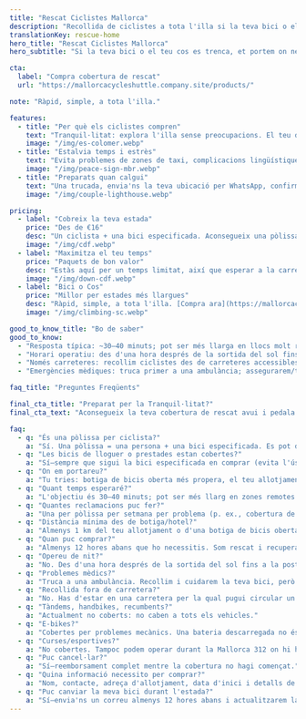 ```yaml
---
title: "Rescat Ciclistes Mallorca"
description: "Recollida de ciclistes a tota l'illa si la teva bici o el teu cos es trenquen. Simple. Ràpid. Fiable."
translationKey: rescue-home
hero_title: "Rescat Ciclistes Mallorca"
hero_subtitle: "Si la teva bici o el teu cos es trenca, et portem on necessites estar."

cta:
  label: "Compra cobertura de rescat"
  url: "https://mallorcacycleshuttle.company.site/products/"

note: "Ràpid, simple, a tota l'illa."

features:
  - title: "Per què els ciclistes compren"
    text: "Tranquil·litat: explora l'illa sense preocupacions. El teu dia no es fa malbé, ni el del teu grup."
    image: "/img/es-colomer.webp"
  - title: "Estalvia temps i estrès"
    text: "Evita problemes de zones de taxi, complicacions lingüístiques i llargues esperes a la carretera."
    image: "/img/peace-sign-mbr.webp"
  - title: "Preparats quan calgui"
    text: "Una trucada, envia'ns la teva ubicació per WhatsApp, confirmem i enviem l'ETA del vehicle."
    image: "/img/couple-lighthouse.webp"

pricing:
  - label: "Cobreix la teva estada"
    price: "Des de €16"
    desc: "Un ciclista + una bici especificada. Aconsegueix una pòlissa per a tu i els teus companys de pedalada."
    image: "/img/cdf.webp"
  - label: "Maximitza el teu temps"
    price: "Paquets de bon valor"
    desc: "Estàs aquí per un temps limitat, així que esperar a la carretera probablement no és la millor manera de passar el dia!"
    image: "/img/down-cdf.webp"
  - label: "Bici o Cos"
    price: "Millor per estades més llargues"
    desc: "Ràpid, simple, a tota l'illa. [Compra ara](https://mallorcacycleshuttle.company.site/products/)"
    image: "/img/climbing-sc.webp"

good_to_know_title: "Bo de saber"
good_to_know:
  - "Resposta típica: ~30–40 minuts; pot ser més llarga en llocs molt remots com Port de Sa Calobra durant l'hora punta de primavera."
  - "Horari operatiu: des d'una hora després de la sortida del sol fins a la posta."
  - "Només carreteres: recollim ciclistes des de carreteres accessibles a un vehicle estàndard (no 4×4)."
  - "Emergències mèdiques: truca primer a una ambulància; assegurarem/transportarem la teva bici (les bicis no caben a les ambulàncies)."

faq_title: "Preguntes Freqüents"

final_cta_title: "Preparat per la Tranquil·litat?"
final_cta_text: "Aconsegueix la teva cobertura de rescat avui i pedala sense preocupacions per Mallorca"

faq:
  - q: "És una pòlissa per ciclista?"
    a: "Sí. Una pòlissa = una persona + una bici especificada. Es pot demanar identificació per evitar que un grup intenti cobrir tothom amb una sola pòlissa."
  - q: "Les bicis de lloguer o prestades estan cobertes?"
    a: "Sí—sempre que sigui la bici especificada en comprar (evita l'ús indegut del grup)."
  - q: "On em portareu?"
    a: "Tu tries: botiga de bicis oberta més propera, el teu allotjament o el teu punt de lloguer."
  - q: "Quant temps esperaré?"
    a: "L'objectiu és 30–40 minuts; pot ser més llarg en zones remotes (p. ex., Port de Sa Calobra en dies molt concorreguts). Tenim vehicles per tota l'illa i podem portar suport addicional."
  - q: "Quantes reclamacions puc fer?"
    a: "Una per pòlissa per setmana per problema (p. ex., cobertura de 14 dies inclou dues reclamacions per al mateix problema). Problemes diferents no tenen límit, però l'abús pot comportar cancel·lació i reemborsament de la part no utilitzada."
  - q: "Distància mínima des de botiga/hotel?"
    a: "Almenys 1 km del teu allotjament o d'una botiga de bicis oberta."
  - q: "Quan puc comprar?"
    a: "Almenys 12 hores abans que ho necessitis. Som rescat i recuperació, no un taxi."
  - q: "Opereu de nit?"
    a: "No. Des d'una hora després de la sortida del sol fins a la posta."
  - q: "Problemes mèdics?"
    a: "Truca a una ambulància. Recollim i cuidarem la teva bici, però no som metges."
  - q: "Recollida fora de carretera?"
    a: "No. Has d'estar en una carretera per la qual pugui circular un vehicle estàndard (no 4×4)."
  - q: "Tàndems, handbikes, recumbents?"
    a: "Actualment no coberts: no caben a tots els vehicles."
  - q: "E-bikes?"
    a: "Cobertes per problemes mecànics. Una bateria descarregada no és un motiu de rescat; gestiona la càrrega—considera-ho una experiència d'aprenentatge."
  - q: "Curses/esportives?"
    a: "No cobertes. Tampoc podem operar durant la Mallorca 312 on hi ha talls de carreteres."
  - q: "Puc cancel·lar?"
    a: "Sí—reemborsament complet mentre la cobertura no hagi començat."
  - q: "Quina informació necessito per comprar?"
    a: "Nom, contacte, adreça d'allotjament, data d'inici i detalls de la bici."
  - q: "Puc canviar la meva bici durant l'estada?"
    a: "Sí—envia'ns un correu almenys 12 hores abans i actualitzarem la pòlissa."
---
```

